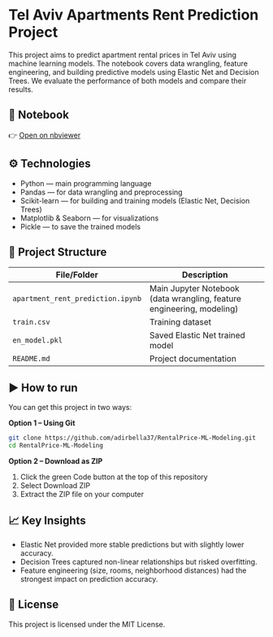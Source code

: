 # Tel Aviv Apartments Rent Prediction Project
This project aims to predict apartment rental prices in Tel Aviv using machine learning models. The notebook covers data wrangling, feature engineering, and building predictive models using Elastic Net and Decision Trees. We evaluate the performance of both models and compare their results.

## 📓 Notebook

👉 [Open on nbviewer](https://nbviewer.org/url/https://github.com/adirbella37/RentalPrice-ML-Modeling/blob/main/apartment_rent_prediction.ipynb)

## ⚙️ Technologies
- Python — main programming language
- Pandas — for data wrangling and preprocessing
- Scikit-learn — for building and training models (Elastic Net, Decision Trees)
- Matplotlib & Seaborn — for visualizations
- Pickle — to save the trained models

## 📂 Project Structure

| File/Folder                       | Description                                |
|----------------------------------|--------------------------------------------|
| `apartment_rent_prediction.ipynb` | Main Jupyter Notebook (data wrangling, feature engineering, modeling) |
| `train.csv`                       | Training dataset                           |
| `en_model.pkl`                    | Saved Elastic Net trained model            |
| `README.md`                       | Project documentation                      |

## ▶️ How to run

You can get this project in two ways:

**Option 1 – Using Git**

```bash
git clone https://github.com/adirbella37/RentalPrice-ML-Modeling.git
cd RentalPrice-ML-Modeling
```

**Option 2 – Download as ZIP**

1. Click the green Code button at the top of this repository
2. Select Download ZIP
3. Extract the ZIP file on your computer

## 📈 Key Insights
- Elastic Net provided more stable predictions but with slightly lower accuracy.  
- Decision Trees captured non-linear relationships but risked overfitting.  
- Feature engineering (size, rooms, neighborhood distances) had the strongest impact on prediction accuracy.  

## 📜 License
This project is licensed under the MIT License.
